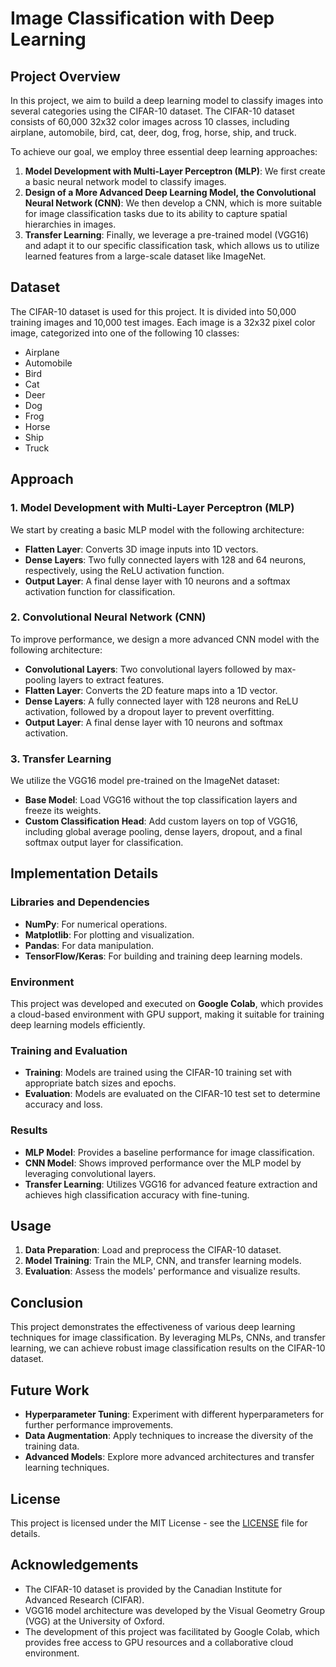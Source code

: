 # Image Classification with Deep Learning

## Project Overview

In this project, we aim to build a deep learning model to classify images into several categories using the CIFAR-10 dataset. The CIFAR-10 dataset consists of 60,000 32x32 color images across 10 classes, including airplane, automobile, bird, cat, deer, dog, frog, horse, ship, and truck.

To achieve our goal, we employ three essential deep learning approaches:

1. **Model Development with Multi-Layer Perceptron (MLP)**: We first create a basic neural network model to classify images.
2. **Design of a More Advanced Deep Learning Model, the Convolutional Neural Network (CNN)**: We then develop a CNN, which is more suitable for image classification tasks due to its ability to capture spatial hierarchies in images.
3. **Transfer Learning**: Finally, we leverage a pre-trained model (VGG16) and adapt it to our specific classification task, which allows us to utilize learned features from a large-scale dataset like ImageNet.

## Dataset

The CIFAR-10 dataset is used for this project. It is divided into 50,000 training images and 10,000 test images. Each image is a 32x32 pixel color image, categorized into one of the following 10 classes:
- Airplane
- Automobile
- Bird
- Cat
- Deer
- Dog
- Frog
- Horse
- Ship
- Truck

## Approach

### 1. Model Development with Multi-Layer Perceptron (MLP)

We start by creating a basic MLP model with the following architecture:
- **Flatten Layer**: Converts 3D image inputs into 1D vectors.
- **Dense Layers**: Two fully connected layers with 128 and 64 neurons, respectively, using the ReLU activation function.
- **Output Layer**: A final dense layer with 10 neurons and a softmax activation function for classification.

### 2. Convolutional Neural Network (CNN)

To improve performance, we design a more advanced CNN model with the following architecture:
- **Convolutional Layers**: Two convolutional layers followed by max-pooling layers to extract features.
- **Flatten Layer**: Converts the 2D feature maps into a 1D vector.
- **Dense Layers**: A fully connected layer with 128 neurons and ReLU activation, followed by a dropout layer to prevent overfitting.
- **Output Layer**: A final dense layer with 10 neurons and softmax activation.

### 3. Transfer Learning

We utilize the VGG16 model pre-trained on the ImageNet dataset:
- **Base Model**: Load VGG16 without the top classification layers and freeze its weights.
- **Custom Classification Head**: Add custom layers on top of VGG16, including global average pooling, dense layers, dropout, and a final softmax output layer for classification.

## Implementation Details

### Libraries and Dependencies

- **NumPy**: For numerical operations.
- **Matplotlib**: For plotting and visualization.
- **Pandas**: For data manipulation.
- **TensorFlow/Keras**: For building and training deep learning models.

### Environment

This project was developed and executed on **Google Colab**, which provides a cloud-based environment with GPU support, making it suitable for training deep learning models efficiently.

### Training and Evaluation

- **Training**: Models are trained using the CIFAR-10 training set with appropriate batch sizes and epochs.
- **Evaluation**: Models are evaluated on the CIFAR-10 test set to determine accuracy and loss.

### Results

- **MLP Model**: Provides a baseline performance for image classification.
- **CNN Model**: Shows improved performance over the MLP model by leveraging convolutional layers.
- **Transfer Learning**: Utilizes VGG16 for advanced feature extraction and achieves high classification accuracy with fine-tuning.

## Usage

1. **Data Preparation**: Load and preprocess the CIFAR-10 dataset.
2. **Model Training**: Train the MLP, CNN, and transfer learning models.
3. **Evaluation**: Assess the models' performance and visualize results.

## Conclusion

This project demonstrates the effectiveness of various deep learning techniques for image classification. By leveraging MLPs, CNNs, and transfer learning, we can achieve robust image classification results on the CIFAR-10 dataset.

## Future Work

- **Hyperparameter Tuning**: Experiment with different hyperparameters for further performance improvements.
- **Data Augmentation**: Apply techniques to increase the diversity of the training data.
- **Advanced Models**: Explore more advanced architectures and transfer learning techniques.

## License

This project is licensed under the MIT License - see the [LICENSE](LICENSE) file for details.

## Acknowledgements

- The CIFAR-10 dataset is provided by the Canadian Institute for Advanced Research (CIFAR).
- VGG16 model architecture was developed by the Visual Geometry Group (VGG) at the University of Oxford.
- The development of this project was facilitated by Google Colab, which provides free access to GPU resources and a collaborative cloud environment.

